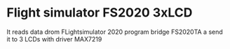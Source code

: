 # Flight simulator FS2020 3xLCD 
It reads data drom FLightsimulator 2020 program bridge FS2020TA a send it to 3 LCDs with driver MAX7219

